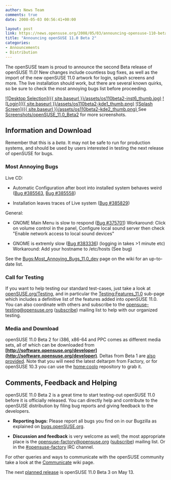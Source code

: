 ```yaml
---
author: News Team
comments: true
date: 2008-05-03 00:56:41+00:00

layout: post
link: https://news.opensuse.org/2008/05/03/announcing-opensuse-110-beta-2/
title: "Announcing openSUSE 11.0 Beta 2"
categories:
- Announcements
- Distribution
---
```

The openSUSE team is proud to announce the second Beta release of openSUSE 11.0! New changes include countless bug fixes, as well as the import of the new openSUSE 11.0 artwork for login, splash screens and more. The live installation should work, but there are several known quirks, so be sure to check the most annoying bugs list before proceeding.



[![Desktop Selection]({{ site.baseurl }}/assets/os110beta2-inst6_thumb.jpg)](http://files.opensuse.org/opensuse/en/thumb/6/68/OS11.0beta2-inst6.jpg/800px-OS11.0beta2-inst6.jpg) [![Login]({{ site.baseurl }}/assets/os110beta2-kde1_thumb.png)](http://files.opensuse.org/opensuse/en/thumb/2/21/OS11.0beta2-kde1.png/800px-OS11.0beta2-kde1.png) [![Splash Screen]({{ site.baseurl }}/assets/os110beta2-kde2_thumb.png)](http://files.opensuse.org/opensuse/en/thumb/9/91/OS11.0beta2-kde2.png/800px-OS11.0beta2-kde2.png)[ ](http://files.opensuse.org/opensuse/en/thumb/6/68/OS11.0beta2-inst6.jpg/800px-OS11.0beta2-inst6.jpg)
See [Screenshots/openSUSE_11.0_Beta2](http://en.opensuse.org/Screenshots/openSUSE_11.0_Beta2) for more screenshots.


## Information and Download





Remember that this is a _beta_. It may not be safe to run for production systems, and should be used by users interested in testing the next release of openSUSE for bugs.


### Most Annoying Bugs


Live CD:



	
  * Automatic Configuration after boot into installed system behaves weird ([Bug #385563](https://bugzilla.novell.com/show_bug.cgi?id=385563), [Bug #385558](https://bugzilla.novell.com/show_bug.cgi?id=385558))

	
  * Installation leaves traces of Live system ([Bug #385829](https://bugzilla.novell.com/show_bug.cgi?id=385829))


General:

	
  * GNOME Main Menu is slow to respond ([Bug #375701](https://bugzilla.novell.com/show_bug.cgi?id=375701)) Workaround: Click on volume control in the panel, Configure local sound server then check "Enable network access to local sound devices"

	
  * GNOME is extremly slow ([Bug #383336](https://bugzilla.novell.com/show_bug.cgi?id=383336)) (logging in takes >1 minute etc) Workaround: Add your hostname to /etc/hosts (See bug)


See the [Bugs:Most_Annoying_Bugs_11.0_dev](http://en.opensuse.org/Bugs:Most_Annoying_Bugs_11.0_dev) page on the wiki for an up-to-date list.


### Call for Testing


If you want to help testing our standard test-cases, just take a look at [openSUSE.org/Testing](http://opensuse.org/Testing), and in particular the  [Testing:Features_11.0](http://en.opensuse.org/Testing:Features_11.0) sub-page which includes a definitive list of the features added into openSUSE 11.0. You can also coordinate with others and subscribe to the [opensuse-testing@opensuse.org](mailto:opensuse-testing@opensuse.org) ([subscribe](mailto:opensuse-testing+subscribe@opensuse.org)) mailing list to help with our organized testing.


### Media and Download


openSUSE 11.0 Beta 2 for i386, x86-64 and PPC comes as different media sets, all of which can be downloaded from **[http://software.opensuse.org/developer](http://software.opensuse.org/developer)**. Deltas from Beta 1 are [also provided](http://download.opensuse.org/distribution/11.0-Beta2/iso/delta/). Note that you will need the latest deltarpm from Factory, or for openSUSE 10.3 you can use the [home:coolo](http://download.opensuse.org/repositories/home:/coolo/openSUSE_10.3/) repository to grab it.


## Comments, Feedback and Helping





openSUSE 11.0 Beta 2 is a great time to start testing-out openSUSE 11.0 before it is officially released. You can directly help and contribute to the openSUSE distribution by filing bug reports and giving feedback to the developers.



	
  * **Reporting bugs:** Please report all bugs you find on in our Bugzilla as explained on [bugs.openSUSE.org](http://bugs.opensuse.org/).

	
  * **Discussion and feedback** is very welcome as well; the most appropriate place is the [opensuse-factory@opensuse.org](mailto:opensuse-factory@opensuse.org) ([subscribe](mailto:opensuse-factory+subscribe@opensuse.org)) mailing list. Or in the [#opensuse-factory](irc://irc.freenode.net/opensuse-factory) IRC channel.


For other queries and ways to communicate with the openSUSE community take a look at the [Communicate](http://opensuse.org/Communicate) wiki page.

The next [planned release](http://en.opensuse.org/Roadmap/11.0) is openSUSE 11.0 Beta 3 on May 13.		
